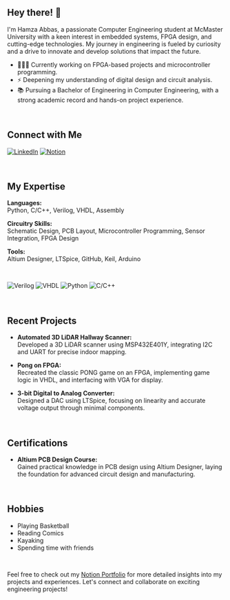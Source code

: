 ## Hey there! 👋

I'm Hamza Abbas, a passionate Computer Engineering student at McMaster University with a keen interest in embedded systems, FPGA design, and cutting-edge technologies. My journey in engineering is fueled by curiosity and a drive to innovate and develop solutions that impact the future.

- 👨🏻‍💻 Currently working on FPGA-based projects and microcontroller programming.
- ⚡ Deepening my understanding of digital design and circuit analysis.
- 📚 Pursuing a Bachelor of Engineering in Computer Engineering, with a strong academic record and hands-on project experience.

<br>

## Connect with Me

[![LinkedIn](https://img.shields.io/badge/linkedin-%230077B5.svg?&style=for-the-badge&logo=linkedin&logoColor=white)](www.linkedin.com/in/hamza-abbas5381)
[![Notion](https://img.shields.io/badge/notion-%23000000.svg?&style=for-the-badge&logo=notion&logoColor=white)](https://www.notion.so/Hamza-Abbas-Portfolio)

<br>

## My Expertise

**Languages:**  
Python, C/C++, Verilog, VHDL, Assembly  

**Circuitry Skills:**  
Schematic Design, PCB Layout, Microcontroller Programming, Sensor Integration, FPGA Design  

**Tools:**  
Altium Designer, LTSpice, GitHub, Keil, Arduino

<br>

![Verilog](https://img.shields.io/badge/verilog-%23F0DB4F.svg?&style=for-the-badge&logo=verilog&logoColor=black)
![VHDL](https://img.shields.io/badge/VHDL-%230076A8.svg?&style=for-the-badge&logo=VHDL&logoColor=white)
![Python](https://img.shields.io/badge/Python-%233776AB.svg?&style=for-the-badge&logo=Python&logoColor=white)
![C/C++](https://img.shields.io/badge/C/C++-%232371E8.svg?&style=for-the-badge&logo=Cplusplus&logoColor=white)

<br>

## Recent Projects

- **Automated 3D LiDAR Hallway Scanner:**  
  Developed a 3D LiDAR scanner using MSP432E401Y, integrating I2C and UART for precise indoor mapping.

- **Pong on FPGA:**  
  Recreated the classic PONG game on an FPGA, implementing game logic in VHDL, and interfacing with VGA for display.

- **3-bit Digital to Analog Converter:**  
  Designed a DAC using LTSpice, focusing on linearity and accurate voltage output through minimal components.

<br>

## Certifications

- **Altium PCB Design Course:**  
  Gained practical knowledge in PCB design using Altium Designer, laying the foundation for advanced circuit design and manufacturing.

<br>

## Hobbies

- Playing Basketball
- Reading Comics
- Kayaking
- Spending time with friends

<br>

Feel free to check out my [Notion Portfolio](https://www.notion.so/Hamza-Abbas-Portfolio) for more detailed insights into my projects and experiences. Let's connect and collaborate on exciting engineering projects!
